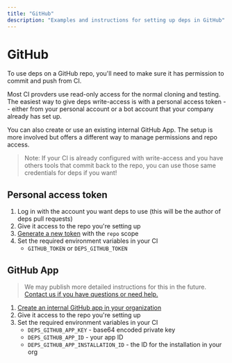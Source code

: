 ```yaml
---
title: "GitHub"
description: "Examples and instructions for setting up deps in GitHub"
---
```


# GitHub

To use deps on a GitHub repo,
you'll need to make sure it has permission to commit and push from CI.

Most CI provders use read-only access for the normal cloning and testing. The easiest way to give deps write-access is with a personal access token --
either from your personal account or a bot account that your company already has set up.

You can also create or use an existing internal GitHub App.
The setup is more involved but offers a different way to manage permissions and repo access.

> Note: If your CI is already configured with write-access and you have others tools that commit back to the repo,
you can use those same credentials for deps if you want!

## Personal access token

1. Log in with the account you want deps to use (this will be the author of deps pull requests)
1. Give it access to the repo you're setting up
1. [Generate a new token](https://github.com/settings/tokens) with the `repo` scope
1. Set the required environment variables in your CI
    - `GITHUB_TOKEN` or `DEPS_GITHUB_TOKEN`

## GitHub App

> We may publish more detailed instructions for this in the future.
[Contact us if you have questions or need help.](https://www.dependencies.io/contact/)

1. [Create an internal GitHub app in your organization](https://developer.github.com/apps/building-github-apps/creating-a-github-app/)
1. Give it access to the repo you're setting up
1. Set the required environment variables in your CI
    - `DEPS_GITHUB_APP_KEY` - base64 encoded private key
    - `DEPS_GITHUB_APP_ID` - your app ID
    - `DEPS_GITHUB_APP_INSTALLATION_ID` - the ID for the installation in your org
